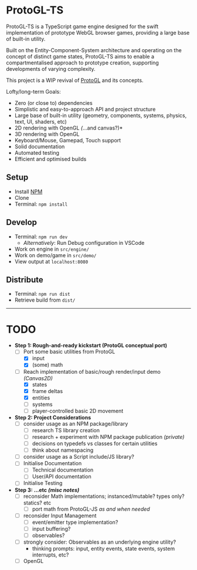 # ProtoGL-TS

ProtoGL-TS is a TypeScript game engine designed for the swift implementation of prototype WebGL browser games, providing a large base of built-in utility.

Built on the Entity-Component-System architecture and operating on the concept of distinct game states, ProtoGL-TS aims to enable a compartmentalised approach
to prototype creation, supporting developments of varying complexity.

This project is a WIP revival of [ProtoGL](https://github.com/jonnopon/ProtoGL) and its concepts.

Lofty/long-term Goals:
- Zero (or close to) dependencies
- Simplistic and easy-to-approach API and project structure
- Large base of built-in utility (geometry, components, systems, physics, text, UI, shaders, etc)
- 2D rendering with OpenGL *(*...and canvas?)*
- 3D rendering with OpenGL
- Keyboard/Mouse, Gamepad, Touch support
- Solid documentation
- Automated testing
- Efficient and optimised builds


## Setup

- Install [NPM](https://nodejs.org/)
- Clone
- Terminal: `npm install`


## Develop

- Terminal: `npm run dev`
    - *Alternatively*: Run Debug configuration in VSCode
- Work on engine in `src/engine/`
- Work on demo/game in `src/demo/`
- View output at `localhost:8080`


## Distribute

- Terminal: `npm run dist`
- Retrieve build from `dist/`

----

# TODO

- **Step 1: Rough-and-ready kickstart (ProtoGL conceptual port)**
    - [ ] Port some basic utilities from ProtoGL
        - [x] input
        - [x] (some) math
    - [ ] Reach implementation of basic/rough render/input demo *(Canvas2D)*
        - [x] states
        - [x] frame deltas
        - [x] entities
        - [ ] systems
        - [ ] player-controlled basic 2D movement
- **Step 2: Project Considerations**
    - [ ] consider usage as an NPM package/library
        - [ ] research TS library creation
        - [ ] research + experiment with NPM package publication *(private)*
        - [ ] decisions on typedefs vs classes for certain utilities
        - [ ] think about namespacing
    - [ ] consider usage as a Script include/JS library?
    - [ ] Initialise Documentation
        - [ ] Technical documentation
        - [ ] User/API documentation
    - [ ] Initialise Testing
- **Step 3: ...etc *(misc notes)***
    - [ ] reconsider Math implementations; instanced/mutable? types only? statics? etc
        - [ ] port math from ProtoGL-JS *as and when needed*
    - [ ] reconsider Input Management
        - [ ] event/emitter type implementation?
        - [ ] input buffering?
        - [ ] observables?
    - [ ] strongly consider: Observables as an underlying engine utility?
        - thinking prompts: input, entity events, state events, system interrupts, etc?
    - [ ] OpenGL
